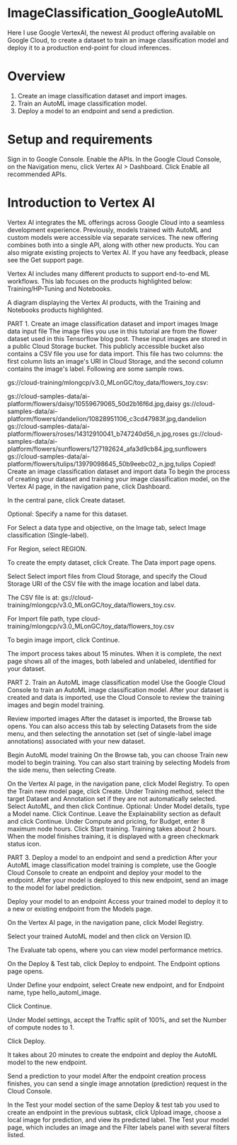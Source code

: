 # ImageClassification_GoogleAutoML
Here I use Google VertexAI, the newest AI product offering available on Google Cloud, to create a dataset to train an image classification model and deploy it to a production end-point for cloud inferences.

# Overview
1. Create an image classification dataset and import images.
2. Train an AutoML image classification model.
3. Deploy a model to an endpoint and send a prediction.

# Setup and requirements
Sign in to Google Console.
Enable the APIs.
In the Google Cloud Console, on the Navigation menu, click Vertex AI > Dashboard.
Click Enable all recommended APIs.

# Introduction to Vertex AI 
Vertex AI integrates the ML offerings across Google Cloud into a seamless development experience. Previously, models trained with AutoML and custom models were accessible via separate services. The new offering combines both into a single API, along with other new products. You can also migrate existing projects to Vertex AI. If you have any feedback, please see the Get support page.

Vertex AI includes many different products to support end-to-end ML workflows. This lab focuses on the products highlighted below: Training/HP-Tuning and Notebooks.

A diagram displaying the Vertex AI products, with the Training and Notebooks products highlighted.

PART 1. Create an image classification dataset and import images
Image data input file
The image files you use in this tutorial are from the flower dataset used in this Tensorflow blog post. These input images are stored in a public Cloud Storage bucket. This publicly accessible bucket also contains a CSV file you use for data import. This file has two columns: the first column lists an image's URI in Cloud Storage, and the second column contains the image's label. Following are some sample rows.

gs://cloud-training/mlongcp/v3.0_MLonGC/toy_data/flowers_toy.csv:

gs://cloud-samples-data/ai-platform/flowers/daisy/10559679065_50d2b16f6d.jpg,daisy
gs://cloud-samples-data/ai-platform/flowers/dandelion/10828951106_c3cd47983f.jpg,dandelion
gs://cloud-samples-data/ai-platform/flowers/roses/14312910041_b747240d56_n.jpg,roses
gs://cloud-samples-data/ai-platform/flowers/sunflowers/127192624_afa3d9cb84.jpg,sunflowers
gs://cloud-samples-data/ai-platform/flowers/tulips/13979098645_50b9eebc02_n.jpg,tulips
Copied!
Create an image classification dataset and import data
To begin the process of creating your dataset and training your image classification model, on the Vertex AI page, in the navigation pane, click Dashboard.

In the central pane, click Create dataset.

Optional: Specify a name for this dataset.

For Select a data type and objective, on the Image tab, select Image classification (Single-label).

For Region, select REGION.

To create the empty dataset, click Create.
The Data import page opens.

Select Select import files from Cloud Storage, and specify the Cloud Storage URI of the CSV file with the image location and label data.

The CSV file is at: gs://cloud-training/mlongcp/v3.0_MLonGC/toy_data/flowers_toy.csv.

For Import file path, type cloud-training/mlongcp/v3.0_MLonGC/toy_data/flowers_toy.csv

To begin image import, click Continue.

The import process takes about 15 minutes. When it is complete, the next page shows all of the images, both labeled and unlabeled, identified for your dataset.

PART 2. Train an AutoML image classification model
Use the Google Cloud Console to train an AutoML image classification model. After your dataset is created and data is imported, use the Cloud Console to review the training images and begin model training.

Review imported images
After the dataset is imported, the Browse tab opens. You can also access this tab by selecting Datasets from the side menu, and then selecting the annotation set (set of single-label image annotations) associated with your new dataset.

Begin AutoML model training
On the Browse tab, you can choose Train new model to begin training. You can also start training by selecting Models from the side menu, then selecting Create.

On the Vertex AI page, in the navigation pane, click Model Registry.
To open the Train new model page, click Create.
Under Training method, select the target Dataset and Annotation set if they are not automatically selected.
Select AutoML, and then click Continue.
Optional: Under Model details, type a Model name.
Click Continue.
Leave the Explainability section as default and click Continue.
Under Compute and pricing, for Budget, enter 8 maximum node hours.
Click Start training.
Training takes about 2 hours. When the model finishes training, it is displayed with a green checkmark status icon.

PART 3. Deploy a model to an endpoint and send a prediction
After your AutoML image classification model training is complete, use the Google Cloud Console to create an endpoint and deploy your model to the endpoint. After your model is deployed to this new endpoint, send an image to the model for label prediction.

Deploy your model to an endpoint
Access your trained model to deploy it to a new or existing endpoint from the Models page.

On the Vertex AI page, in the navigation pane, click Model Registry.

Select your trained AutoML model and then click on Version ID.

The Evaluate tab opens, where you can view model performance metrics.

On the Deploy & Test tab, click Deploy to endpoint.
The Endpoint options page opens.

Under Define your endpoint, select Create new endpoint, and for Endpoint name, type hello_automl_image.

Click Continue.

Under Model settings, accept the Traffic split of 100%, and set the Number of compute nodes to 1.

Click Deploy.

It takes about 20 minutes to create the endpoint and deploy the AutoML model to the new endpoint.

Send a prediction to your model
After the endpoint creation process finishes, you can send a single image annotation (prediction) request in the Cloud Console.

In the Test your model section of the same Deploy & test tab you used to create an endpoint in the previous subtask, click Upload image, choose a local image for prediction, and view its predicted label.
The Test your model page, which includes an image and the Filter labels panel with several filters listed.


